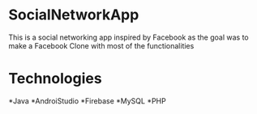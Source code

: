 # SocialNetworkApp
This is a social networking app inspired by Facebook as the goal was to make a Facebook Clone with most of the functionalities

# Technologies
*Java
*AndroiStudio
*Firebase
*MySQL
*PHP

